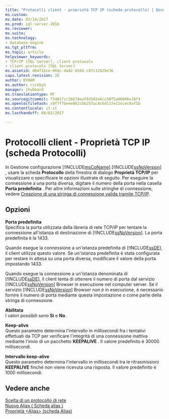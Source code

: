 ```yaml
---
title: "Protocolli client - proprietà TCP IP (scheda protocollo) | Documenti Microsoft"
ms.custom: 
ms.date: 03/14/2017
ms.prod: sql-server-2016
ms.reviewer: 
ms.suite: 
ms.technology:
- database-engine
ms.tgt_pltfrm: 
ms.topic: article
helpviewer_keywords:
- TCP/IP [SQL Server], client protocols
- client protocols [SQL Server]
ms.assetid: d04f1bce-069c-4a02-b561-c87c3282be36
caps.latest.revision: 25
author: BYHAM
ms.author: rickbyh
manager: jhubbard
ms.translationtype: MT
ms.sourcegitcommit: f3481fcc2bb74eaf93182e6cc58f5a06666e10f4
ms.openlocfilehash: c9f7f7beee862cbb257ac4c6d117e11ecec0af5b
ms.contentlocale: it-it
ms.lasthandoff: 08/02/2017

---
```

# Protocolli client - Proprietà TCP IP (scheda Protocolli)
  In Gestione configurazione [!INCLUDE[msCoName](../../includes/msconame-md.md)] [!INCLUDE[ssNoVersion](../../includes/ssnoversion-md.md)] , usare la scheda **Protocollo** della finestra di dialogo **Proprietà TCP/IP** per visualizzare o specificare le opzioni illustrate di seguito. Per eseguire la connessione a una porta diversa, digitare il numero della porta nella casella **Porta predefinita** . Per altre informazioni sulle stringhe di connessione, vedere [Creazione di una stringa di connessione valida tramite TCP/IP](../../tools/configuration-manager/creating-a-valid-connection-string-using-tcp-ip.md).  
  
## Opzioni  
 **Porta predefinita**  
 Specifica la porta utilizzata dalla libreria di rete TCP/IP per tentare la connessione all'istanza di destinazione di [!INCLUDE[ssNoVersion](../../includes/ssnoversion-md.md)]. La porta predefinita è la 1433.  
  
 Quando esegue la connessione a un'istanza predefinita di [!INCLUDE[ssDE](../../includes/ssde-md.md)], il client utilizza questo valore. Se un'istanza predefinita è stata configurata per restare in attesa su una porta diversa, modificare il valore della porta impostando 1433.  
  
 Quando esegue la connessione a un'istanza denominata di [!INCLUDE[ssDE](../../includes/ssde-md.md)], il client tenta di ottenere il numero di porta dal servizio [!INCLUDE[ssNoVersion](../../includes/ssnoversion-md.md)] Browser in esecuzione nel computer server. Se il servizio [!INCLUDE[ssNoVersion](../../includes/ssnoversion-md.md)] Browser non è in esecuzione, è necessario fornire il numero di porta mediante questa impostazione o come parte della stringa di connessione.  
  
 **Abilitata**  
 I valori possibili sono **Sì** e **No**.  
  
 **Keep-alive**  
 Questo parametro determina l'intervallo in millisecondi fra i tentativi effettuati da TCP per verificare l'integrità di una connessione inattiva mediante l'invio di un pacchetto **KEEPALIVE** . Il valore predefinito è 30000 millisecondi.  
  
 **Intervallo keep-alive**  
 Questo parametro determina l'intervallo in millisecondi tra le ritrasmissioni **KEEPALIVE** finché non viene ricevuta una risposta. Il valore predefinito è 1000 millisecondi.  
  
## Vedere anche  
 [Scelta di un protocollo di rete](http://msdn.microsoft.com/library/6565fb7d-b076-4447-be90-e10d0dec359a)   
 [Nuovo Alias &#40; Scheda alias &#41;](../../tools/configuration-manager/new-alias-alias-tab.md)   
 [Proprietà &#60;Alias&#62; &#40;scheda Alias&#41;](../../tools/configuration-manager/alias-properties-alias-tab.md)  
  
  
